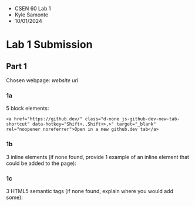 - CSEN 60 Lab 1
- Kyle Samonte
- 10/01/2024

# Lab 1 Submission

## Part 1

Chosen webpage: *website url*

### 1a

5 block elements:

```
<a href="https://github.dev/" class="d-none js-github-dev-new-tab-shortcut" data-hotkey="Shift+.,Shift+>,>" target="_blank" rel="noopener noreferrer">Open in a new github.dev tab</a>
```

### 1b

3 inline elements (if none found, provide 1 example of an inline element that could be added to the page):

### 1c

3 HTML5 semantic tags (if none found, explain where you would add some):

